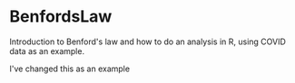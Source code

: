 # BenfordsLaw
Introduction to Benford's law and how to do an analysis in R, using COVID data as an example.

I've changed this as an example